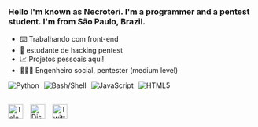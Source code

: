 ### Hello  I'm known as Necroteri. I'm a programmer and a pentest student. I'm from São Paulo, Brazil.

- ⌨️ Trabalhando com front-end 
- 📔 estudante de hacking pentest
- 📈 Projetos pessoais aqui!
- 🧑🏻‍💻 Engenheiro social, pentester (medium level)

<p align="left" style="display:flex; gap:10px; flex-wrap:wrap; align-items:center;">
  <img src="https://img.shields.io/badge/Python-6e5494?style=for-the-badge&logo=python&logoColor=white" alt="Python" />
  <img src="https://img.shields.io/badge/Bash-6e5494?style=for-the-badge&logo=gnu-bash&logoColor=white" alt="Bash/Shell" />
  <img src="https://img.shields.io/badge/JavaScript-6e5494?style=for-the-badge&logo=javascript&logoColor=white" alt="JavaScript" />
  <img src="https://img.shields.io/badge/HTML5-6e5494?style=for-the-badge&logo=html5&logoColor=white" alt="HTML5" />
</p>

##

<div style="display: flex; gap: 15px; align-items: center;">
  <a href="https://t.me/linuxsexxual" target="_blank" rel="noopener noreferrer">
    <img src="https://cdn-icons-png.flaticon.com/512/2111/2111647.png" alt="Telegram" style="width: 30px; height: 30px; filter: invert(0%);">
  </a>
  <a href="https://discord.com/@mintlinux_x86_x64" target="_blank" rel="noopener noreferrer">
    <img src="https://cdn-icons-png.flaticon.com/512/2111/2111371.png" alt="Discord" style="width: 30px; height: 30px; filter: invert(0%);">
  </a>
  <a href="https://x.com/necr0teri" target="_blank" rel="noopener noreferrer">
    <img src="https://cdn-icons-png.flaticon.com/512/733/733635.png" alt="Twitter" style="width: 30px; height: 30px; filter: invert(0%);">
  </a>
</div>
